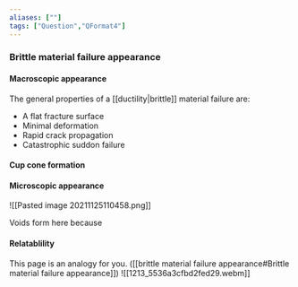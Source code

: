 ```yaml
---
aliases: [""]
tags: ["Question","QFormat4"]
---
```

### Brittle material failure appearance
#### Macroscopic appearance

The general properties of a [[ductility|brittle]] material failure are:
- A flat fracture surface
- Minimal deformation
- Rapid crack propagation
- Catastrophic suddon failure

#### Cup cone formation


#### Microscopic appearance
![[Pasted image 20211125110458.png]]

Voids form here because 

#### Relatablility
This page is an analogy for you. ([[brittle material failure appearance#Brittle material failure appearance]])
![[1213_5536a3cfbd2fed29.webm]]
